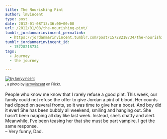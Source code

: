 ```yaml
---
title: The Nourishing Pint
author: lmvincent
type: post
date: 2012-01-08T13:36:00+00:00
url: /2012/01/08/the-nourishing-pint/
tumblr_jordanmarinvincent_permalink:
  - https://jordanmarinvincent.tumblr.com/post/15728218734/the-nourishing-pint
tumblr_jordanmarinvincent_id:
  - 15728218734
tags:
  - Journey
  - the journey

---
```

<div style="margin:0 0 10px;padding:0;font-size:.8em;line-height:1.6em;">
  <a href="https://www.flickr.com/photos/larryvincent/6660974409/" title=" " target="_blank" rel="noopener"><img src="https://farm8.staticflickr.com/7164/6660974409_93e1f748d7.jpg" alt="  by larryvincent" /></a><br /><span style="margin:0;"><a href="https://www.flickr.com/photos/larryvincent/6660974409/" target="_blank" rel="noopener"> </a>, a photo by <a href="https://www.flickr.com/photos/larryvincent/" target="_blank" rel="noopener">larryvincent</a> on Flickr.</span>
</div>

People who know me know that I rarely refuse a good pint. This week, our family could not refuse the offer to give Jordan a pint of blood. Her counts had dipped on several fronts, so it was time to give her a boost. And boy did it ever! She has been bubbly all weekend, smiling and hanging out. She hasn&rsquo;t been napping all day like last week. Instead, she&rsquo;s chatty and alert. Meanwhile, I&rsquo;ve been teasing her that she must be part vampire. I get the same response.  
&ndash; Very funny, Dad.

<div class="blogger-post-footer">
  <img loading="lazy" width="1" height="1" src="https://blogger.googleusercontent.com/tracker/9039099668816362935-938047449120815468?l=jordansjourney2.blogspot.com" alt="" />
</div>